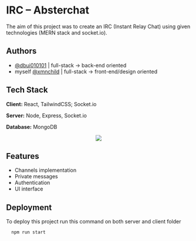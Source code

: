 
# IRC – Absterchat

The aim of this project was to create an IRC (Instant Relay Chat) using given technologies (MERN stack and socket.io).




## Authors

- [@dbui010101](https://github.com/dbui010101) | full-stack -> back-end oriented 
- myself [@xmnchild](https://github.com/xmnchild) | full-stack -> front-end/design oriented


## Tech Stack

**Client:** React, TailwindCSS; Socket.io

**Server:** Node, Express, Socket.io

**Database:** MongoDB


<p align="center">
  <a href="https://skillicons.dev">
    <img src="https://skillicons.dev/icons?i=tailwind,react,nodejs,express,mongodb&theme=light" />
  </a>
</p>



## Features

- Channels implementation
- Private messages
- Authentication
- UI interface


## Deployment

To deploy this project run this command on both server and client folder

```bash
  npm run start
```
